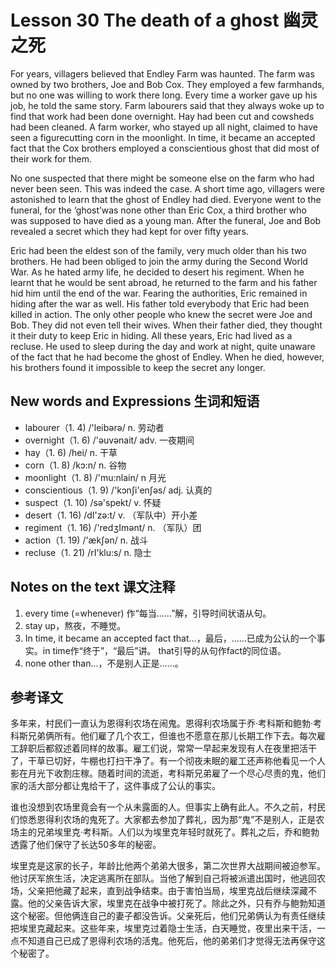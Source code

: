 # Lesson 30 The death of a ghost 幽灵之死
For years, villagers believed that Endley Farm was haunted. The farm was owned by two brothers, Joe and Bob Cox. They employed a few farmhands, but no one was willing to work there long. Every time a worker gave up his job, he told the same story. Farm labourers said that they always woke up to find that work had been done overnight. Hay had been cut and cowsheds had been cleaned. A farm worker, who stayed up all night, claimed to have seen a figurecutting corn in the moonlight. In time, it became an accepted fact that the Cox brothers employed a conscientious ghost that did most of their work for them.

No one suspected that there might be someone else on the farm who had never been seen. This was indeed the case. A short time ago, villagers were astonished to learn that the ghost of Endley had died. Everyone went to the funeral, for the ‘ghost’was none other than Eric Cox, a third brother who was supposed to have died as a young man. After the funeral, Joe and Bob revealed a secret which they had kept for over fifty years.

Eric had been the eldest son of the family, very much older than his two brothers. He had been obliged to join the army during the Second World War. As he hated army life, he decided to desert his regiment. When he learnt that he would be sent abroad, he returned to the farm and his father hid him until the end of the war. Fearing the authorities, Eric remained in hiding after the war as well. His father told everybody that Eric had been killed in action. The only other people who knew the secret were Joe and Bob. They did not even tell their wives. When their father died, they thought it their duty to keep Eric in hiding. All these years, Eric had lived as a recluse. He used to sleep during the day and work at night, quite unaware of the fact that he had become the ghost of Endley. When he died, however, his brothers found it impossible to keep the secret any longer.

## New words and Expressions 生词和短语

* labourer（1. 4) /'leibərə/ n. 劳动者
* overnight（1. 6) /'əuvənait/ adv. 一夜期间
* hay（1. 6) /hei/ n. 干草
* corn（1. 8) /kɔ:n/ n. 谷物
* moonlight（1. 8) /'mu:nlain/ n 月光
* conscientious（1. 9) /'kɔnʃi'enʃəs/ adj. 认真的
* suspect（1. 10) /sə'spekt/ v. 怀疑
* desert（1. 16) /dI'zə:t/ v. （军队中）开小差
* regiment（1. 16) /'redʒImənt/ n. （军队）团
* action（1. 19) /'ækʃən/ n. 战斗
* recluse（1. 21) /rI'klu:s/ n. 隐士

## Notes on the text 课文注释

1. every time (=whenever) 作“每当……”解，引导时间状语从句。
2. stay up，熬夜，不睡觉。
3. In time, it became an accepted fact that…，最后，……已成为公认的一个事实。in time作“终于”，“最后”讲。 that引导的从句作fact的同位语。
4. none other than…，不是别人正是……。

## 参考译文

多年来，村民们一直认为恩得利农场在闹鬼。恩得利农场属于乔·考科斯和鲍勃·考科斯兄弟俩所有。他们雇了几个农工，但谁也不愿意在那儿长期工作下去。每次雇工辞职后都叙述着同样的故事。雇工们说，常常一早起来发现有人在夜里把活干了，干草已切好，牛棚也打扫干净了。有一个彻夜未眠的雇工还声称他看见一个人影在月光下收割庄稼。随着时间的流逝，考科斯兄弟雇了一个尽心尽责的鬼，他们家的活大部分都让鬼给干了，这件事成了公认的事实。

谁也没想到农场里竟会有一个从未露面的人。但事实上确有此人。不久之前，村民们惊悉恩得利农场的鬼死了。大家都去参加了葬礼，因为那“鬼”不是别人，正是农场主的兄弟埃里克·考科斯。人们以为埃里克年轻时就死了。葬礼之后，乔和鲍勃透露了他们保守了长达50多年的秘密。

埃里克是这家的长子，年龄比他两个弟弟大很多，第二次世界大战期间被迫参军。他讨厌军旅生活，决定逃离所在部队。当他了解到自己将被派遣出国时，他逃回农场，父亲把他藏了起来，直到战争结束。由于害怕当局，埃里克战后继续深藏不露。他的父亲告诉大家，埃里克在战争中被打死了。除此之外，只有乔与鲍勃知道这个秘密。但他俩连自己的妻子都没告诉。父亲死后，他们兄弟俩认为有责任继续把埃里克藏起来。这些年来，埃里克过着隐士生活，白天睡觉，夜里出来干活，一点不知道自己已成了恩得利农场的活鬼。他死后，他的弟弟们才觉得无法再保守这个秘密了。
